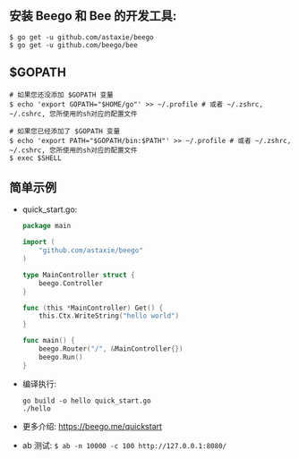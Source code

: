 ## 安装 Beego 和 Bee 的开发工具:
```
$ go get -u github.com/astaxie/beego
$ go get -u github.com/beego/bee
```

## $GOPATH
```
# 如果您还没添加 $GOPATH 变量
$ echo 'export GOPATH="$HOME/go"' >> ~/.profile # 或者 ~/.zshrc, ~/.cshrc, 您所使用的sh对应的配置文件

# 如果您已经添加了 $GOPATH 变量
$ echo 'export PATH="$GOPATH/bin:$PATH"' >> ~/.profile # 或者 ~/.zshrc, ~/.cshrc, 您所使用的sh对应的配置文件
$ exec $SHELL
```

## 简单示例
* quick_start.go:
    ```go
    package main

    import (
        "github.com/astaxie/beego"
    )

    type MainController struct {
        beego.Controller
    }

    func (this *MainController) Get() {
        this.Ctx.WriteString("hello world")
    }

    func main() {
        beego.Router("/", &MainController{})
        beego.Run()
    }
    ```

* 编译执行:
    ```
    go build -o hello quick_start.go
    ./hello
    ```

* 更多介绍: https://beego.me/quickstart

* ab 测试: `$ ab -n 10000 -c 100 http://127.0.0.1:8080/`
